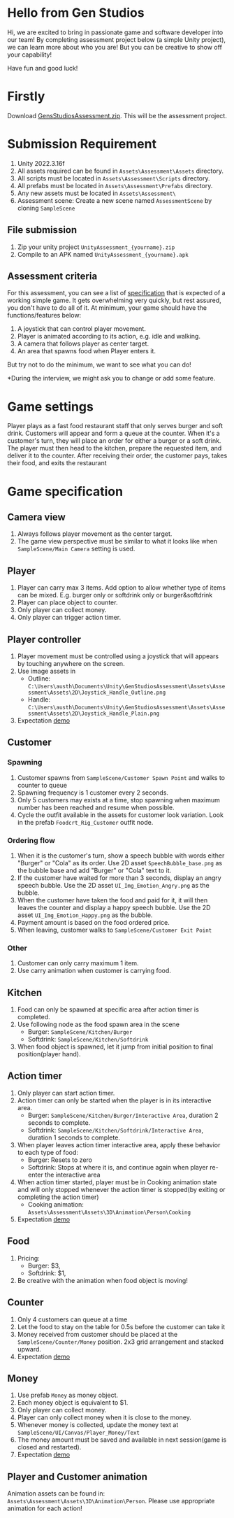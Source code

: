# Hello from Gen Studios
Hi, we are excited to bring in passionate game and software developer into our team! By completing assessment project below (a simple Unity project), we can learn more about who you are! But you can be creative to show off your capability!

Have fun and good luck!

# Firstly
Download [GensStudiosAssessment.zip](https://drive.google.com/file/d/1mTBIBoiztnL6PrCkXDzaWhkrgzgWlAKy/view?usp=drive_link). This will be the assessment project.

# Submission Requirement
1. Unity 2022.3.16f
1. All assets required can be found in `Assets\Assessment\Assets` directory.
1. All scripts must be located in `Assets\Assessment\Scripts` directory.
1. All prefabs must be located in `Assets\Assessment\Prefabs` directory.
1. Any new assets must be located in `Assets\Assessment\`
1. Assessment scene: Create a new scene named `AssessmentScene` by cloning `SampleScene`

## File submission
1. Zip your unity project `UnityAssessment_{yourname}.zip`
1. Compile to an APK named `UnityAssessment_{yourname}.apk`

## Assessment criteria
For this assessment, you can see a list of [specification](#game-specification) that is expected of a working simple game.
It gets overwhelming very quickly, but rest assured, you don't have to do all of it.
At minimum, your game should have the functions/features below:
1. A joystick that can control player movement.
1. Player is animated according to its action, e.g. idle and walking.
1. A camera that follows player as center target.
1. An area that spawns food when Player enters it.

But try not to do the minimum, we want to see what you can do!

*During the interview, we might ask you to change or add some feature.


# Game settings
Player plays as a fast food restaurant staff that only serves burger and soft drink.
Customers will appear and form a queue at the counter. When it's a customer's turn, they will place an order for either a burger or a soft drink. The player must then head to the kitchen, prepare the requested item, and deliver it to the counter. After receiving their order, the customer pays, takes their food, and exits the restaurant

# Game specification

## Camera view
1. Always follows player movement as the center target.
1. The game view perspective must be similar to what it looks like when `SampleScene/Main Camera` setting is used.

## Player
1. Player can carry max 3 items. Add option to allow whether type of items can be mixed. E.g. burger only or softdrink only or burger&softdrink
1. Player can place object to counter.
1. Only player can collect money.
1. Only player can trigger action timer.

## Player controller
1. Player movement must be controlled using a joystick that will appears by touching anywhere on the screen.
1. Use image assets in 
    - Outline: `C:\Users\austh\Documents\Unity\GenStudiosAssessment\Assets\Assessment\Assets\2D\Joystick_Handle_Outline.png`
    - Handle: `C:\Users\austh\Documents\Unity\GenStudiosAssessment\Assets\Assessment\Assets\2D\Joystick_Handle_Plain.png`
1. Expectation [demo](Docs/PlayerController_demo.mp4)

## Customer
### Spawning
1. Customer spawns from `SampleScene/Customer Spawn Point` and walks to counter to queue
1. Spawning frequency is 1 customer every 2 seconds.
1. Only 5 customers may exists at a time, stop spawning when maximum number has been reached and resume when possible.
1. Cycle the outfit available in the assets for customer look variation. Look in the prefab `Foodcrt_Rig_Customer` outfit node.

### Ordering flow
1. When it is the customer's turn, show a speech bubble with words either "Burger" or "Cola" as its order. Use 2D asset `SpeechBubble_base.png` as the bubble base and add "Burger" or "Cola" text to it.
1. If the customer have waited for more than 3 seconds, display an angry speech bubble. Use the 2D asset `UI_Img_Emotion_Angry.png` as the bubble.
1. When the customer have taken the food and paid for it, it will then leaves the counter and display a happy speech bubble. Use the 2D asset `UI_Img_Emotion_Happy.png` as the bubble.
1. Payment amount is based on the food ordered price.
1. When leaving, customer walks to `SampleScene/Customer Exit Point`

### Other
1. Customer can only carry maximum 1 item.
1. Use carry animation when customer is carrying food. 

## Kitchen
1. Food can only be spawned at specific area after action timer is completed.
1. Use following node as the food spawn area in the scene
    - Burger: `SampleScene/Kitchen/Burger`
    - Softdrink: `SampleScene/Kitchen/Softdrink`
1. When food object is spawned, let it jump from initial position to final position(player hand).

## Action timer
1. Only player can start action timer.
1. Action timer can only be started when the player is in its interactive area.
    - Burger: `SampleScene/Kitchen/Burger/Interactive Area`, duration 2 seconds to complete.
    - Softdrink: `SampleScene/Kitchen/Softdrink/Interactive Area`, duration 1 seconds to complete.
1. When player leaves action timer interactive area, apply these behavior to each type of food:
    - Burger: Resets to zero
    - Softdrink: Stops at where it is, and continue again when player re-enter the interactive area 
1. When action timer started, player must be in Cooking animation state and will only stopped whenever the action timer is stopped(by exiting or completing the action timer)
    - Cooking animation: `Assets\Assessment\Assets\3D\Animation\Person\Cooking`
1. Expectation [demo](Docs/FoodCollect_demo.mp4)

## Food
1. Pricing:
    - Burger: $3,
    - Softdrink: $1,
1. Be creative with the animation when food object is moving!

## Counter
1. Only 4 customers can queue at a time
1. Let the food to stay on the table for 0.5s before the customer can take it
1. Money received from customer should be placed at the `SampleScene/Counter/Money` position. 2x3 grid arrangement and stacked upward.
1. Expectation [demo](Docs/Counter_demo.mp4)

## Money
1. Use prefab `Money` as money object.
1. Each money object is equivalent to $1.
1. Only player can collect money.
1. Player can only collect money when it is close to the money.
1. Whenever money is collected, update the money text at `SampleScene/UI/Canvas/Player_Money/Text`
1. The money amount must be saved and available in next session(game is closed and restarted).
1. Expectation [demo](Docs/MoneyCollect_demo.mp4)

## Player and Customer animation
Animation assets can be found in: `Assets\Assessment\Assets\3D\Animation\Person`.
Please use appropriate animation for each action!